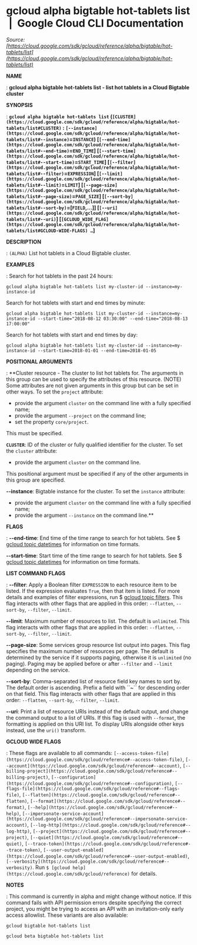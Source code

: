 # gcloud alpha bigtable hot-tablets list  |  Google Cloud CLI Documentation

*Source: [https://cloud.google.com/sdk/gcloud/reference/alpha/bigtable/hot-tablets/list](https://cloud.google.com/sdk/gcloud/reference/alpha/bigtable/hot-tablets/list)*

**NAME**

: **gcloud alpha bigtable hot-tablets list - list hot tablets in a Cloud Bigtable cluster**

**SYNOPSIS**

: **`gcloud alpha bigtable hot-tablets list` (`[CLUSTER](https://cloud.google.com/sdk/gcloud/reference/alpha/bigtable/hot-tablets/list#CLUSTER)` : `[--instance](https://cloud.google.com/sdk/gcloud/reference/alpha/bigtable/hot-tablets/list#--instance)`=`INSTANCE`) [`[--end-time](https://cloud.google.com/sdk/gcloud/reference/alpha/bigtable/hot-tablets/list#--end-time)`=`END_TIME`] [`[--start-time](https://cloud.google.com/sdk/gcloud/reference/alpha/bigtable/hot-tablets/list#--start-time)`=`START_TIME`] [`[--filter](https://cloud.google.com/sdk/gcloud/reference/alpha/bigtable/hot-tablets/list#--filter)`=`EXPRESSION`] [`[--limit](https://cloud.google.com/sdk/gcloud/reference/alpha/bigtable/hot-tablets/list#--limit)`=`LIMIT`] [`[--page-size](https://cloud.google.com/sdk/gcloud/reference/alpha/bigtable/hot-tablets/list#--page-size)`=`PAGE_SIZE`] [`[--sort-by](https://cloud.google.com/sdk/gcloud/reference/alpha/bigtable/hot-tablets/list#--sort-by)`=[`FIELD`,…]] [`[--uri](https://cloud.google.com/sdk/gcloud/reference/alpha/bigtable/hot-tablets/list#--uri)`] [`[GCLOUD_WIDE_FLAG](https://cloud.google.com/sdk/gcloud/reference/alpha/bigtable/hot-tablets/list#GCLOUD-WIDE-FLAGS) …`]**

**DESCRIPTION**

: `(ALPHA)` List hot tablets in a Cloud Bigtable cluster.

**EXAMPLES**

: Search for hot tablets in the past 24 hours:

```
gcloud alpha bigtable hot-tablets list my-cluster-id --instance=my-instance-id
```

Search for hot tablets with start and end times by minute:

```
gcloud alpha bigtable hot-tablets list my-cluster-id --instance=my-instance-id --start-time="2018-08-12 03:30:00" --end-time="2018-08-13 17:00:00"
```

Search for hot tablets with start and end times by day:

```
gcloud alpha bigtable hot-tablets list my-cluster-id --instance=my-instance-id --start-time=2018-01-01 --end-time=2018-01-05
```

**POSITIONAL ARGUMENTS**

: **Cluster resource - The cluster to list hot tablets for. The arguments in this
group can be used to specify the attributes of this resource. (NOTE) Some
attributes are not given arguments in this group but can be set in other ways.
To set the `project` attribute:

- provide the argument `cluster` on the command line with a fully
specified name;
- provide the argument `--project` on the command line;
- set the property `core/project`.

This must be specified.

**`CLUSTER`**:
ID of the cluster or fully qualified identifier for the cluster.
To set the `cluster` attribute:

- provide the argument `cluster` on the command line.

This positional argument must be specified if any of the other arguments in this
group are specified.

**--instance**:
Bigtable instance for the cluster.
To set the `instance` attribute:

- provide the argument `cluster` on the command line with a fully
specified name;
- provide the argument `--instance` on the command line.**

**FLAGS**

: **--end-time**:
End time of the time range to search for hot tablets. See $ [gcloud topic datetimes](https://cloud.google.com/sdk/gcloud/reference/topic/datetimes) for
information on time formats.

**--start-time**:
Start time of the time range to search for hot tablets. See $ [gcloud topic datetimes](https://cloud.google.com/sdk/gcloud/reference/topic/datetimes) for
information on time formats.

**LIST COMMAND FLAGS**

: **--filter**:
Apply a Boolean filter `EXPRESSION` to each resource item
to be listed. If the expression evaluates `True`, then that item is
listed. For more details and examples of filter expressions, run $ [gcloud topic filters](https://cloud.google.com/sdk/gcloud/reference/topic/filters). This flag
interacts with other flags that are applied in this order:
`--flatten`, `--sort-by`, `--filter`,
`--limit`.

**--limit**:
Maximum number of resources to list. The default is `unlimited`. This
flag interacts with other flags that are applied in this order:
`--flatten`, `--sort-by`, `--filter`,
`--limit`.

**--page-size**:
Some services group resource list output into pages. This flag specifies the
maximum number of resources per page. The default is determined by the service
if it supports paging, otherwise it is `unlimited` (no paging).
Paging may be applied before or after `--filter` and
`--limit` depending on the service.

**--sort-by**:
Comma-separated list of resource field key names to sort by. The default order
is ascending. Prefix a field with ``~´´ for descending order on that
field. This flag interacts with other flags that are applied in this order:
`--flatten`, `--sort-by`, `--filter`,
`--limit`.

**--uri**:
Print a list of resource URIs instead of the default output, and change the
command output to a list of URIs. If this flag is used with
`--format`, the formatting is applied on this URI list. To display
URIs alongside other keys instead, use the `uri()` transform.

**GCLOUD WIDE FLAGS**

: These flags are available to all commands: `[--access-token-file](https://cloud.google.com/sdk/gcloud/reference#--access-token-file)`,
`[--account](https://cloud.google.com/sdk/gcloud/reference#--account)`, `[--billing-project](https://cloud.google.com/sdk/gcloud/reference#--billing-project)`,
`[--configuration](https://cloud.google.com/sdk/gcloud/reference#--configuration)`,
`[--flags-file](https://cloud.google.com/sdk/gcloud/reference#--flags-file)`,
`[--flatten](https://cloud.google.com/sdk/gcloud/reference#--flatten)`, `[--format](https://cloud.google.com/sdk/gcloud/reference#--format)`, `[--help](https://cloud.google.com/sdk/gcloud/reference#--help)`, `[--impersonate-service-account](https://cloud.google.com/sdk/gcloud/reference#--impersonate-service-account)`,
`[--log-http](https://cloud.google.com/sdk/gcloud/reference#--log-http)`,
`[--project](https://cloud.google.com/sdk/gcloud/reference#--project)`, `[--quiet](https://cloud.google.com/sdk/gcloud/reference#--quiet)`, `[--trace-token](https://cloud.google.com/sdk/gcloud/reference#--trace-token)`, `[--user-output-enabled](https://cloud.google.com/sdk/gcloud/reference#--user-output-enabled)`,
`[--verbosity](https://cloud.google.com/sdk/gcloud/reference#--verbosity)`.
Run `$ [gcloud help](https://cloud.google.com/sdk/gcloud/reference)` for details.

**NOTES**

: This command is currently in alpha and might change without notice. If this
command fails with API permission errors despite specifying the correct project,
you might be trying to access an API with an invitation-only early access
allowlist. These variants are also available:

```
gcloud bigtable hot-tablets list
```

```
gcloud beta bigtable hot-tablets list
```
